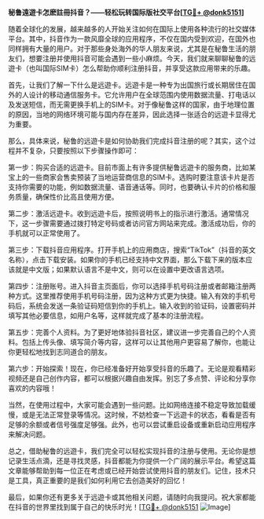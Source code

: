 **秘鲁遠遊卡怎麽註冊抖音？——轻松玩转国际版社交平台[[TG💪+ @donk5151](https://t.me/s/donk5151)]**

随着全球化的发展，越来越多的人开始关注如何在国际上使用各种流行的社交媒体平台。其中，抖音作为一款风靡全球的应用程序，不仅在国内受到欢迎，在国外也同样拥有大量的用户。对于那些身处海外的华人朋友来说，尤其是在秘鲁生活的朋友们，想要注册并使用抖音可能会遇到一些小麻烦。今天，我们就来聊聊秘鲁的远遊卡（也叫国际SIM卡）怎么帮助你顺利注册抖音，并享受这款应用带来的乐趣。

首先，让我们了解一下什么是远遊卡。远遊卡是一种专为出国旅行或长期居住在国外的人设计的移动通信服务卡。它允许用户在全球范围内使用数据流量、打电话以及发送短信，而无需更换手机上的SIM卡。对于像秘鲁这样的国家，由于地理位置的原因，当地的网络环境可能与国内存在差异，因此选择一张适合的远遊卡显得尤为重要。

那么，具体来说，秘鲁的远遊卡是如何协助我们完成抖音注册的呢？其实，这个过程并不复杂，只要按照以下步骤操作即可：

第一步：购买合适的远遊卡。目前市面上有许多提供秘鲁远遊卡的服务商，比如某宝上的一些商家会售卖预装了当地运营商信息的SIM卡。选购时要注意该卡片是否支持你需要的功能，例如数据流量、语音通话等。同时，也要确认卡片的价格和服务质量，确保性价比高且使用方便。

第二步：激活远遊卡。收到远遊卡后，按照说明书上的指示进行激活。通常情况下，这一步骤需要通过拨打特定号码或者访问官方网站来完成。激活成功后，你的手机就可以正常使用了。

第三步：下载抖音应用程序。打开手机上的应用商店，搜索“TikTok”（抖音的英文名称），点击下载安装。如果你的手机已经支持中文界面，那么下载下来的版本应该就是中文版；如果默认语言不是中文，则可以在设置中更改语言选项。

第四步：注册账号。进入抖音主页面后，你可以选择手机号码注册或者邮箱注册两种方式。这里推荐使用手机号码注册，因为这种方式更为快捷。输入有效的手机号码后，系统会发送一条验证码短信到你的手机上。输入收到的验证码，设置密码并填写其他必要信息，如用户名等，这样就完成了基本的注册流程。

第五步：完善个人资料。为了更好地体验抖音社区，建议进一步完善自己的个人资料。包括上传头像、填写简介等内容，这样可以让其他用户更容易了解你，也能让你更轻松地找到志同道合的朋友。

第六步：开始探索！现在，你已经准备好开始享受抖音的乐趣了。无论是观看精彩视频还是自己创作内容，都可以根据兴趣自由发挥。别忘了多点赞、评论和分享你喜欢的内容哦！

当然，在使用过程中，大家可能会遇到一些问题。比如网络连接不稳定导致加载缓慢，或是无法正常登录等情况。这时候，不妨检查一下远遊卡的状态，看看是否有足够的余额或者信号强度足够强。此外，也可以尝试重启设备或重新启动应用程序来解决问题。

总之，借助秘鲁的远遊卡，我们完全可以轻松实现抖音的注册与使用。无论你是想记录生活点滴，还是寻找灵感，抖音都能为你提供一个广阔的展示平台。希望这篇文章能够帮助到每一位正在考虑或已经开始尝试使用抖音的朋友们。记住，技术只是工具，真正重要的是我们如何利用它去创造美好的回忆！

最后，如果你还有更多关于远遊卡或其他相关问题，请随时向我提问。祝大家都能在抖音的世界里找到属于自己的快乐时光！[[TG💪+ @donk5151](https://t.me/s/donk5151) ![Image](https://i.postimg.cc/rwNCRYN7/Snipaste-2025-04-30-17-27-05.png)]